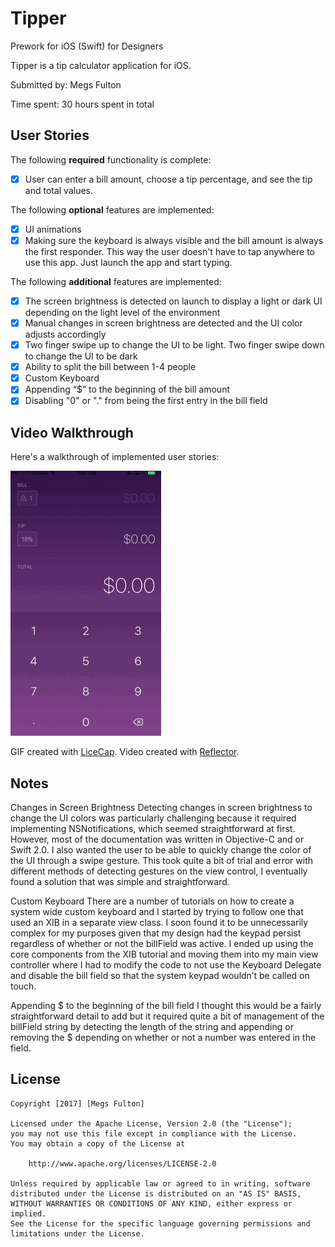 # Tipper
Prework for iOS (Swift) for Designers

Tipper is a tip calculator application for iOS.

Submitted by: Megs Fulton

Time spent: 30 hours spent in total

## User Stories

The following **required** functionality is complete:
* [x] User can enter a bill amount, choose a tip percentage, and see the tip and total values.

The following **optional** features are implemented:
* [x] UI animations
* [x] Making sure the keyboard is always visible and the bill amount is always the first responder. This way the user doesn't have to tap anywhere to use this app. Just launch the app and start typing.

The following **additional** features are implemented:
- [x] The screen brightness is detected on launch to display a light or dark UI depending on the light level of the environment
- [x] Manual changes in screen brightness are detected and the UI color adjusts accordingly 
- [x] Two finger swipe up to change the UI to be light. Two finger swipe down to change the UI to be dark
- [x] Ability to split the bill between 1-4 people
- [x] Custom Keyboard
- [x] Appending “$” to the beginning of the bill amount 
- [x] Disabling "0" or "." from being the first entry in the bill field

## Video Walkthrough 

Here's a walkthrough of implemented user stories:

<a href="https://www.dropbox.com/s/tuxx5rj8fe9t079/TipperVideo.mp4" target="_blank"><img src='https://github.com/megsfulton/Tipper/blob/master/Tipper.gif' title='Video Walkthrough' width='' alt='Video Walkthrough' /></a>

GIF created with [LiceCap](http://www.cockos.com/licecap/). 
Video created with [Reflector](http://www.airsquirrels.com/reflector/features/mac/). 

## Notes

Changes in Screen Brightness
Detecting changes in screen brightness to change the UI colors was particularly challenging because it required implementing NSNotifications, which seemed straightforward at first. However, most of the documentation was written in Objective-C and or Swift 2.0. I also wanted the user to be able to quickly change the color of the UI through a swipe gesture. This took quite a bit of trial and error with different methods of detecting gestures on the view control, I eventually found a solution that was simple and straightforward. 

Custom Keyboard 
There are a number of tutorials on how to create a system wide custom keyboard and I started by trying to follow one that used an XIB in a separate view class. I soon found it to be unnecessarily complex for my purposes given that my design had the keypad persist regardless of whether or not the billField was active. I ended up using the core components from the XIB tutorial and moving them into my main view controller where I had to modify the code to not use the Keyboard Delegate and disable the bill field so that the system keypad wouldn’t be called on touch. 

Appending $ to the beginning of the bill field
I thought this would be a fairly straightforward detail to add but it required quite a bit of management of the billField string by detecting the length of the string and appending or removing the $ depending on whether or not a number was entered in the field. 

## License

    Copyright [2017] [Megs Fulton]

    Licensed under the Apache License, Version 2.0 (the "License");
    you may not use this file except in compliance with the License.
    You may obtain a copy of the License at

        http://www.apache.org/licenses/LICENSE-2.0

    Unless required by applicable law or agreed to in writing, software
    distributed under the License is distributed on an "AS IS" BASIS,
    WITHOUT WARRANTIES OR CONDITIONS OF ANY KIND, either express or implied.
    See the License for the specific language governing permissions and
    limitations under the License.
